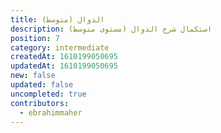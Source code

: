 ```yaml
---
title: الدوال (متوسط)
description: استكمال شرح الدوال (مستوى متوسط)
position: 7
category: intermediate
createdAt: 1610199050695
updatedAt: 1610199050695
new: false
updated: false
uncompleted: true
contributors:
  - ebrahimmaher
---
```



